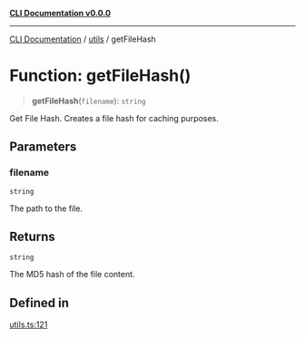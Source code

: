 [**CLI Documentation v0.0.0**](../../README.md)

***

[CLI Documentation](../../modules.md) / [utils](../README.md) / getFileHash

# Function: getFileHash()

> **getFileHash**(`filename`): `string`

Get File Hash.
Creates a file hash for caching purposes.

## Parameters

### filename

`string`

The path to the file.

## Returns

`string`

The MD5 hash of the file content.

## Defined in

[utils.ts:121](https://github.com/stonemjs/cli/blob/b2251afafa869f82f017c134bddb19013c7883b6/src/utils.ts#L121)
